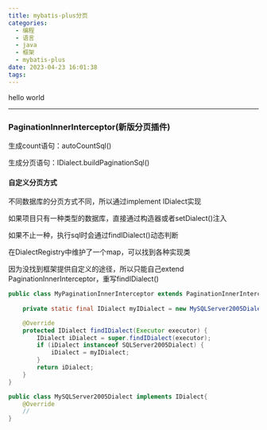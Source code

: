 ```yaml
---
title: mybatis-plus分页
categories:
  - 编程
  - 语言
  - java
  - 框架
  - mybatis-plus
date: 2023-04-23 16:01:38
tags:
---
```


hello world

---

### PaginationInnerInterceptor(新版分页插件)

生成count语句：autoCountSql()

生成分页语句：IDialect.buildPaginationSql()

#### 自定义分页方式

不同数据库的分页方式不同，所以通过implement IDialect实现

如果项目只有一种类型的数据库，直接通过构造器或者setDialect()注入



如果不止一种，执行sql时会通过findIDialect()动态判断

在DialectRegistry中维护了一个map，可以找到各种实现类

因为没找到框架提供自定义的途径，所以只能自己extend PaginationInnerInterceptor，重写findIDialect()

```java
public class MyPaginationInnerInterceptor extends PaginationInnerInterceptor {
    
    private static final IDialect myIDialect = new MySQLServer2005Dialect();

    @Override
    protected IDialect findIDialect(Executor executor) {
        IDialect iDialect = super.findIDialect(executor);
        if (iDialect instanceof SQLServer2005Dialect) {
            iDialect = myIDialect;
        }
        return iDialect;
    }
}

public class MySQLServer2005Dialect implements IDialect{
    @Override
	//
}    
```

